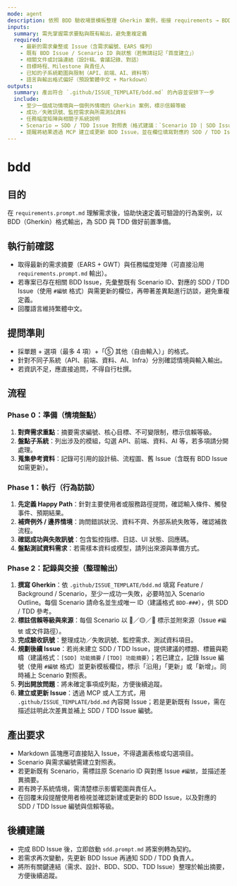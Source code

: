 ```yaml
---
mode: agent
description: 依照 BDD 驗收場景模板整理 Gherkin 案例，銜接 requirements → BDD → SDD/TDD 流程
inputs:
  summary: 需先掌握需求要點與既有輸出，避免重複定義
  required:
    - 最新的需求彙整或 Issue（含需求編號、EARS 條列）
    - 既有 BDD Issue / Scenario ID 與狀態（若無請註記「首度建立」）
    - 相關文件或討論連結（設計稿、會議記錄、對話）
    - 目標時程、Milestone 與責任人
    - 已知的子系統範圍與限制（API、前端、AI、資料等）
    - 語言與輸出格式偏好（預設繁體中文 + Markdown）
outputs:
  summary: 產出符合 `.github/ISSUE_TEMPLATE/bdd.md` 的內容並安排下一步
  include:
    - 至少一個成功情境與一個例外情境的 Gherkin 案例，標示信賴等級
    - 成功／失敗訊號、監控需求與所需測試資料
    - 任務幅度矩陣與相關子系統說明
    - Scenario ↔ SDD / TDD Issue 對照表（格式建議：`Scenario ID | SDD Issue | TDD Issue`，若尚未建立請填寫 `待建立` 並提供建議的 Issue 標題與標籤）
    - 提醒將結果透過 MCP 建立或更新 BDD Issue，並在欄位填寫對應的 SDD / TDD Issue 編號
---
```


# bdd

## 目的

在 `requirements.prompt.md` 理解需求後，協助快速定義可驗證的行為案例，以 BDD（Gherkin）格式輸出，為 SDD 與 TDD 做好前置準備。

## 執行前確認

- 取得最新的需求摘要（EARS + GWT）與任務幅度矩陣（可直接沿用 `requirements.prompt.md` 輸出）。
- 若專案已存在相關 BDD Issue，先彙整既有 Scenario ID、對應的 SDD / TDD Issue（使用 `#編號` 格式）與需更新的欄位，再帶著差異點進行訪談，避免重複定義。
- 回覆語言維持繁體中文。

## 提問準則

- 採單題 + 選項（最多 4 項）+「⑤ 其他（自由輸入）」的格式。
- 針對不同子系統（API、前端、資料、AI、Infra）分別確認情境與輸入輸出。
- 若資訊不足，應直接追問，不得自行杜撰。

## 流程

### Phase 0：準備（情境盤點）
1. **對齊需求重點**：摘要需求編號、核心目標、不可變限制，標示信賴等級。
2. **盤點子系統**：列出涉及的模組，勾選 API、前端、資料、AI 等，若多項請分開處理。
3. **蒐集參考資料**：記錄可引用的設計稿、流程圖、舊 Issue（含既有 BDD Issue 如需更新）。

### Phase 1：執行（行為訪談）
1. **先定義 Happy Path**：針對主要使用者或服務路徑提問，確認輸入條件、觸發事件、預期結果。
2. **補齊例外 / 邊界情境**：詢問錯誤狀況、資料不齊、外部系統失敗等，確認補救流程。
3. **確認成功與失敗訊號**：包含監控指標、日誌、UI 狀態、回應碼。
4. **盤點測試資料需求**：若需樣本資料或模型，請列出來源與準備方式。

### Phase 2：記錄與交接（整理輸出）
1. **撰寫 Gherkin**：依 `.github/ISSUE_TEMPLATE/bdd.md` 填寫 Feature / Background / Scenario，至少一成功一失敗，必要時加入 Scenario Outline。每個 Scenario 請命名並生成唯一 ID（建議格式 `BDD-###`），供 SDD / TDD 參考。
2. **標註信賴等級與來源**：每個 Scenario 以 🔵／🟡／🔴 標示並附來源（Issue `#編號` 或文件路徑）。
3. **完成驗收訊號**：整理成功／失敗訊號、監控需求、測試資料項目。
4. **規劃後續 Issue**：若尚未建立 SDD / TDD Issue，提供建議的標題、標籤與範疇（建議格式：`[SDD] 功能摘要` / `[TDD] 功能摘要`）；若已建立，記錄 Issue 編號（使用 `#編號` 格式）並更新模板欄位，標示「沿用」「更新」或「新增」。同時補上 Scenario 對照表。
5. **列出開放問題**：將未確定事項成列點，方便後續追蹤。
6. **建立或更新 Issue**：透過 MCP 或人工方式，用 `.github/ISSUE_TEMPLATE/bdd.md` 內容開 Issue；若是更新既有 Issue，需在描述註明此次差異並補上 SDD / TDD Issue 編號。

## 產出要求

- Markdown 區塊應可直接貼入 Issue，不得遺漏表格或勾選項目。
- Scenario 與需求編號需建立對照表。
- 若更新既有 Scenario，需標註原 Scenario ID 與對應 Issue `#編號`，並描述差異摘要。
- 若有跨子系統情境，需清楚標示影響範圍與責任人。
- 在回覆末段提醒使用者檢視並確認新建或更新的 BDD Issue，以及對應的 SDD / TDD Issue 編號與信賴等級。

## 後續建議

- 完成 BDD Issue 後，立即啟動 `sdd.prompt.md` 將案例轉為契約。
- 若需求再次變動，先更新 BDD Issue 再通知 SDD / TDD 負責人。
- 將所有關鍵連結（需求、設計、BDD、SDD、TDD Issue）整理於輸出摘要，方便後續追蹤。
